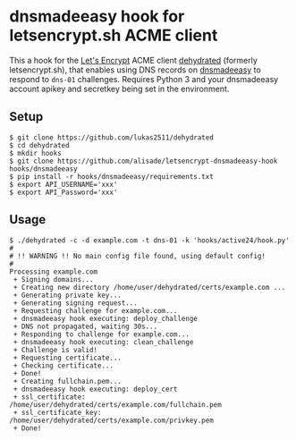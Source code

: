 # dnsmadeeasy hook for letsencrypt.sh ACME client

This a hook for the [Let's Encrypt](https://letsencrypt.org/) ACME client [dehydrated](https://github.com/lukas2511/dehydrated) (formerly letsencrypt.sh), that enables using DNS records on [dnsmadeeasy](https://www.dnsmadeeasy.com/) to respond to `dns-01` challenges. Requires Python 3 and your dnsmadeeasy account apikey and secretkey being set in the environment.

## Setup

```
$ git clone https://github.com/lukas2511/dehydrated
$ cd dehydrated
$ mkdir hooks
$ git clone https://github.com/alisade/letsencrypt-dnsmadeeasy-hook hooks/dnsmadeeasy
$ pip install -r hooks/dnsmadeeasy/requirements.txt
$ export API_USERNAME='xxx'
$ export API_Password='xxx'
```

## Usage

```
$ ./dehydrated -c -d example.com -t dns-01 -k 'hooks/active24/hook.py'
#
# !! WARNING !! No main config file found, using default config!
#
Processing example.com
 + Signing domains...
 + Creating new directory /home/user/dehydrated/certs/example.com ...
 + Generating private key...
 + Generating signing request...
 + Requesting challenge for example.com...
 + dnsmadeeasy hook executing: deploy_challenge
 + DNS not propagated, waiting 30s...
 + Responding to challenge for example.com...
 + dnsmadeeasy hook executing: clean_challenge
 + Challenge is valid!
 + Requesting certificate...
 + Checking certificate...
 + Done!
 + Creating fullchain.pem...
 + dnsmadeeasy hook executing: deploy_cert
 + ssl_certificate: /home/user/dehydrated/certs/example.com/fullchain.pem
 + ssl_certificate_key: /home/user/dehydrated/certs/example.com/privkey.pem
 + Done!
```
